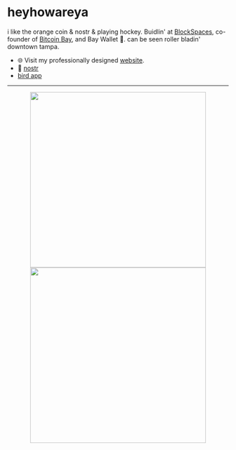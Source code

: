 
# heyhowareya 
i like the orange coin & nostr & playing hockey. Buidlin' at [BlockSpaces](https:/blockspaces.com), co-founder of [Bitcoin Bay](https://bitcoinbay.live), and Bay Wallet 🌴. can be seen roller bladin' downtown tampa.

- 🌐 Visit my professionally designed [website](https://rollerhodl.me).
- 🍻 [nostr](https://primal.net/p/npub18uv56l84ck0v5q29a4uqfu9x0sxvz7m0766t6kzcyytqmnua0pdswydr2y)
- [bird app](https://twitter.com/bennyhodl)
---

<p align="center">
  <img src="https://github-readme-stats.vercel.app/api?username=bennyhodl&show_icons=true&theme=bear" width="400">
  <img src="https://github-readme-streak-stats.herokuapp.com?user=bennyhodl&theme=dark&hide_border=true" width="400">
</p>

